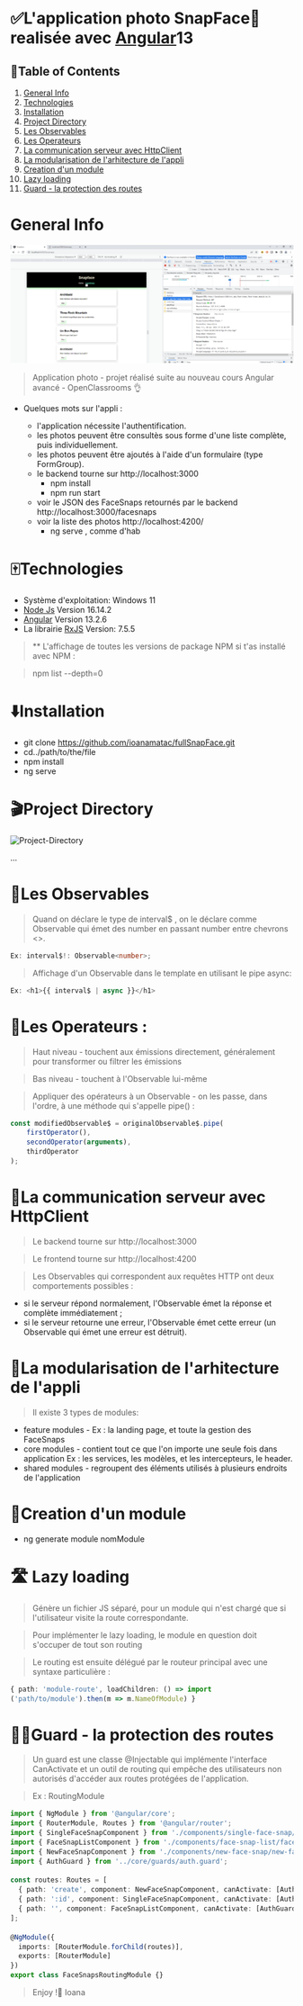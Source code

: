 # ✅L'application photo SnapFace📸 realisée avec [Angular](https://angular.io/docs)13


## 🦖Table of Contents
1. [General Info](#general-info)
2. [Technologies](#technologies)
3. [Installation](#installation) 
4. [Project Directory](#project-directory) 
5. [Les Observables](#les-observables)
6. [Les Operateurs](#les-operateurs)
7. [La communication serveur avec HttpClient](#la-communication-serveur-avec-HttpClient)
8. [La modularisation de l'arhitecture de l'appli](#la-modularisation-de-larhitecture-de-lappli)
9. [Creation d'un module](#creation-dun-module)
10. [Lazy loading](#lazy-loading)
11. [Guard - la protection des routes](#guard---la-protection-des-routes)



# General Info

![Image text](src/assets/FaceSnaps%20Module.png)
>Application photo - projet réalisé suite au nouveau cours
>Angular avancé - OpenClassrooms 👌

* Quelques mots sur l'appli :

    * l'application nécessite l'authentification.
    * les photos peuvent être consultès sous forme d'une liste complète, puis individuellement.
    * les photos peuvent être ajoutés à l'aide d'un formulaire (type FormGroup).
    * le backend tourne sur http://localhost:3000
      * npm install
      * npm run start
    * voir le JSON des FaceSnaps retournés par le backend http://localhost:3000/facesnaps
    * voir la liste des photos http://localhost:4200/
      * ng serve , comme d'hab
# 🀄Technologies

* Système d'exploitation: Windows 11
* [Node Js](https://nodejs.org/en/download/) Version 16.14.2 
* [Angular](https://angular.io/docs) Version 13.2.6
* La librairie [RxJS](https://rxjs.dev/guide/installation) Version: 7.5.5
>**  L'affichage de toutes les versions de package NPM si t'as installé avec NPM :

>npm list --depth=0

# ⬇️Installation
* git clone https://github.com/ioanamatac/fullSnapFace.git
* cd../path/to/the/file
* npm install
* ng serve

# 🎬Project Directory
![Project-Directory](https://user-images.githubusercontent.com/42002179/163252050-a2c04cab-5d50-4b7f-a1d1-da2bec4787e7.png)

...
# 👀Les Observables 

>Quand on déclare le type de interval$ , on le déclare comme  Observable  qui émet des  number  en passant  number  entre chevrons <>.
```Typescript 
Ex: interval$!: Observable<number>;
```
>Affichage d'un Observable dans le template en utilisant le pipe async:
```Typescript 
Ex: <h1>{{ interval$ | async }}</h1>
```
# 👺Les Operateurs :

>Haut niveau - touchent aux émissions directement, généralement pour transformer ou filtrer les émissions

>Bas niveau - touchent à l'Observable lui-même

>Appliquer des opérateurs à un Observable - on les passe, dans l'ordre, à une méthode qui s'appelle  pipe() :
```Typescript 
const modifiedObservable$ = originalObservable$.pipe(
    firstOperator(),
    secondOperator(arguments),
    thirdOperator
);
```
# 📢La communication serveur avec HttpClient
>Le backend tourne sur http://localhost:3000

>Le frontend tourne sur http://localhost:4200

>Les Observables qui correspondent aux requêtes HTTP ont deux comportements possibles :
* si le serveur répond normalement, l'Observable émet la réponse et complète immédiatement ;
* si le serveur retourne une erreur, l'Observable émet cette erreur (un Observable qui émet une erreur est détruit).
# 🌳La modularisation de l'arhitecture de l'appli
>Il existe 3 types de modules:
* feature modules -  Ex : la landing page, et toute la gestion des FaceSnaps
* core modules - contient tout ce que l'on importe une seule fois dans application Ex : les services, les modèles, et les intercepteurs, le header.
* shared modules - regroupent des éléments utilisés à plusieurs endroits de l'application

# 👶Creation d'un module
* ng generate module nomModule

#  🛣️ Lazy loading
>Génère un fichier JS séparé, pour un module qui n'est chargé que si l'utilisateur visite la route correspondante.

>Pour implémenter le lazy loading, le module en question doit s'occuper de tout son routing 

>Le routing est ensuite délégué par le routeur principal avec une syntaxe particulière : 
```Typescript
{ path: 'module-route', loadChildren: () => import
('path/to/module').then(m => m.NameOfModule) }
```
# 💂‍♀️Guard - la protection des routes
>Un guard est une classe @Injectable qui implémente l'interface CanActivate et un outil de routing qui empêche des utilisateurs non autorisés d'accéder aux routes protégées de l'application.

>Ex : RoutingModule
```Typescript
import { NgModule } from '@angular/core';
import { RouterModule, Routes } from '@angular/router';
import { SingleFaceSnapComponent } from './components/single-face-snap/single-face-snap.component';
import { FaceSnapListComponent } from './components/face-snap-list/face-snap-list.component';
import { NewFaceSnapComponent } from './components/new-face-snap/new-face-snap.component';
import { AuthGuard } from '../core/guards/auth.guard';

const routes: Routes = [
  { path: 'create', component: NewFaceSnapComponent, canActivate: [AuthGuard] },
  { path: ':id', component: SingleFaceSnapComponent, canActivate: [AuthGuard] },
  { path: '', component: FaceSnapListComponent, canActivate: [AuthGuard] },
];

@NgModule({
  imports: [RouterModule.forChild(routes)],
  exports: [RouterModule]
})
export class FaceSnapsRoutingModule {}
```


>Enjoy !👋
>Ioana
